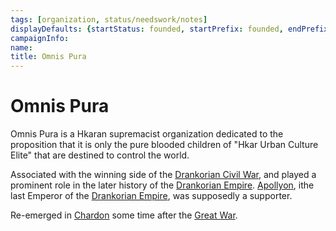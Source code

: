 ```yaml
---
tags: [organization, status/needswork/notes]
displayDefaults: {startStatus: founded, startPrefix: founded, endPrefix: disbanded, endStatus: disbanded}
campaignInfo:
name:
title: Omnis Pura
---
```

# Omnis Pura

Omnis Pura is a Hkaran supremacist organization dedicated to the proposition that it is only the pure blooded children of "Hkar Urban Culture Elite" that are destined to control the world.

Associated with the winning side of the [Drankorian Civil War](<../../events/drankorian-civil-war.md>), and played a prominent role in the later history of the [Drankorian Empire](<../../history/drankorian-era/drankorian-empire.md>). [Apollyon](<../../people/historical-figures/drankorian-emperors/apollyon.md>), ithe last Emperor of the [Drankorian Empire](<../../history/drankorian-era/drankorian-empire.md>), was supposedly a supporter. 

Re-emerged in [Chardon](<../../gazetteer/west-coast/chardonian-empire/chardon/chardon.md>) some time after the [Great War](<../../events/1500s/great-war.md>). 